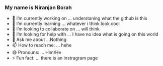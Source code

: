 ### My name is Niranjan Borah

- 🔭 I’m currently working on ... understaning what the github is this
- 🌱 I’m currently learning ... whatever i think look cool
- 👯 I’m looking to collaborate on ... will think
- 🤔 I’m looking for help with ... I have no idea what is going on this world
- 💬 Ask me about ...Nothing
- 📫 How to reach me: ... hehe
- 😄 Pronouns: ... Him/He
- ⚡ Fun fact: ... there is an instragram page 
